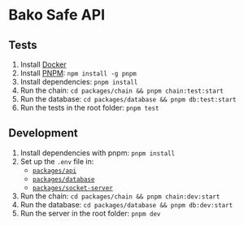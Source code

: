 # Bako Safe API

## Tests
1. Install [Docker](https://docs.docker.com/engine/install/)
2. Install [PNPM](https://pnpm.io/installation#using-npm): `npm install -g pnpm`
3. Install dependencies: `pnpm install`
4. Run the chain: `cd packages/chain && pnpm chain:test:start`
5. Run the database: `cd packages/database && pnpm db:test:start`
6. Run the tests in the root folder: `pnpm test`

## Development
1. Install dependencies with pnpm: `pnpm install`
2. Set up the `.env` file in:
    - [`packages/api`](./packages/api)
    - [`packages/database`](./packages/database)
    - [`packages/socket-server`](./packages/socket-server)
3. Run the chain: `cd packages/chain && pnpm chain:dev:start`
4. Run the database: `cd packages/database && pnpm db:dev:start`
5. Run the server in the root folder: `pnpm dev`